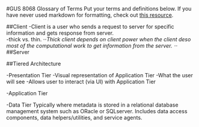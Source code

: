 #GUS 8068 Glossary of Terms
Put your terms and definitions below. If you have never used markdown for formatting, check out [this resource](https://github.com/adam-p/markdown-here/wiki/Markdown-Cheatsheet).

##Client
-Client is a user who sends a request to server for specific information and gets response from server.  
-thick vs. thin. 
⋅⋅*Thick client depends on  client power when the client deso most of the computational work to get information from the server.
⋅⋅*
##Server

##Tiered Architecture

-Presentation Tier
    -Visual representation of Application Tier
    -What the user will see
    -Allows user to interact (via UI) with Application Tier
  
-Application Tier

-Data Tier
Typically where metadata is stored in a relational database management system such as ORacle or SQLserver.
Includes data access components, data helpers/utilities, and service agents. 
